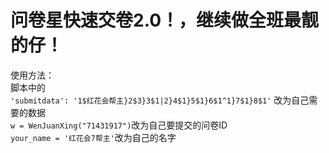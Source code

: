 # 问卷星快速交卷2.0！，继续做全班最靓的仔！

使用方法：  
脚本中的  
`'submitdata': '1$红花会帮主}2$3}3$1|2}4$1}5$1}6$1^1}7$1}8$1'` 改为自己需要的数据  
`w = WenJuanXing("71431917")`改为自己要提交的问卷ID  
`your_name = '红花会7帮主'`改为自己的名字